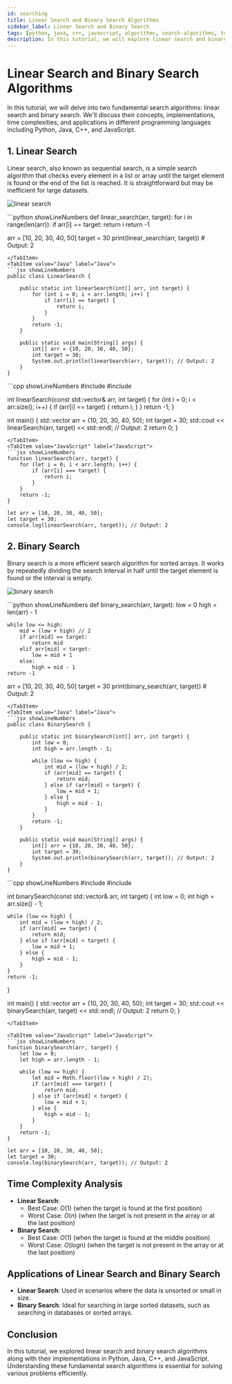 ```yaml
---
id: searching
title: Linear Search and Binary Search Algorithms
sidebar_label: Linear Search and Binary Search
tags: [python, java, c++, javascript, algorithms, search-algorithms, tutorial, in-depth]
description: In this tutorial, we will explore linear search and binary search algorithms and their implementations in Python, Java, C++, and JavaScript with detailed explanations and examples.
---
```


# Linear Search and Binary Search Algorithms

In this tutorial, we will delve into two fundamental search algorithms: linear search and binary search. We'll discuss their concepts, implementations, time complexities, and applications in different programming languages including Python, Java, C++, and JavaScript.

## 1. Linear Search

Linear search, also known as sequential search, is a simple search algorithm that checks every element in a list or array until the target element is found or the end of the list is reached. It is straightforward but may be inefficient for large datasets.

![linear search](https://miro.medium.com/v2/resize:fit:1200/1*eTQoIHGdG58sy-iMwcp97w.png)

<Tabs>
<TabItem value="Python" label="Python">
```python showLineNumbers
def linear_search(arr, target):
    for i in range(len(arr)):
        if arr[i] == target:
            return i
    return -1

arr = [10, 20, 30, 40, 50]
target = 30
print(linear_search(arr, target))  # Output: 2

```
</TabItem>
<TabItem value="Java" label="Java">
```jsx showLineNumbers
public class LinearSearch {

    public static int linearSearch(int[] arr, int target) {
        for (int i = 0; i < arr.length; i++) {
            if (arr[i] == target) {
                return i;
            }
        }
        return -1;
    }

    public static void main(String[] args) {
        int[] arr = {10, 20, 30, 40, 50};
        int target = 30;
        System.out.println(linearSearch(arr, target)); // Output: 2
    }
}

```
</TabItem>

<TabItem value="Cpp" label="Cpp">
```cpp showLineNumbers
#include <iostream>
#include <vector>

int linearSearch(const std::vector<int>& arr, int target) {
    for (int i = 0; i < arr.size(); i++) {
        if (arr[i] == target) {
            return i;
        }
    }
    return -1;
}

int main() {
    std::vector<int> arr = {10, 20, 30, 40, 50};
    int target = 30;
    std::cout << linearSearch(arr, target) << std::endl; // Output: 2
    return 0;
}

```
</TabItem>
<TabItem value="JavaScript" label="JavaScript">
```jsx showLineNumbers
function linearSearch(arr, target) {
    for (let i = 0; i < arr.length; i++) {
        if (arr[i] === target) {
            return i;
        }
    }
    return -1;
}

let arr = [10, 20, 30, 40, 50];
let target = 30;
console.log(linearSearch(arr, target)); // Output: 2

```
</TabItem>
</Tabs>

## 2. Binary Search

Binary search is a more efficient search algorithm for sorted arrays. It works by repeatedly dividing the search interval in half until the target element is found or the interval is empty.

![binary search](https://data-flair.training/blogs/wp-content/uploads/sites/2/2023/09/binary-search-in-c-1.webp)

<Tabs>
<TabItem value="Python" label="Python">
```python showLineNumbers
def binary_search(arr, target):
    low = 0
    high = len(arr) - 1

    while low <= high:
        mid = (low + high) // 2
        if arr[mid] == target:
            return mid
        elif arr[mid] < target:
            low = mid + 1
        else:
            high = mid - 1
    return -1

arr = [10, 20, 30, 40, 50]
target = 30
print(binary_search(arr, target))  # Output: 2

```
</TabItem>
<TabItem value="Java" label="Java">
```jsx showLineNumbers
public class BinarySearch {

    public static int binarySearch(int[] arr, int target) {
        int low = 0;
        int high = arr.length - 1;

        while (low <= high) {
            int mid = (low + high) / 2;
            if (arr[mid] == target) {
                return mid;
            } else if (arr[mid] < target) {
                low = mid + 1;
            } else {
                high = mid - 1;
            }
        }
        return -1;
    }

    public static void main(String[] args) {
        int[] arr = {10, 20, 30, 40, 50};
        int target = 30;
        System.out.println(binarySearch(arr, target)); // Output: 2
    }
}

```
</TabItem>
<TabItem value="Cpp" label="Cpp">
```cpp showLineNumbers
#include <iostream>
#include <vector>

int binarySearch(const std::vector<int>& arr, int target) {
    int low = 0;
    int high = arr.size() - 1;

    while (low <= high) {
        int mid = (low + high) / 2;
        if (arr[mid] == target) {
            return mid;
        } else if (arr[mid] < target) {
            low = mid + 1;
        } else {
            high = mid - 1;
        }
    }
    return -1;
}

int main() {
    std::vector<int> arr = {10, 20, 30, 40, 50};
    int target = 30;
    std::cout << binarySearch(arr, target) << std::endl; // Output: 2
    return 0;
}

```
</TabItem>

<TabItem value="JavaScript" label="JavaScript">
```jsx showLineNumbers
function binarySearch(arr, target) {
    let low = 0;
    let high = arr.length - 1;

    while (low <= high) {
        let mid = Math.floor((low + high) / 2);
        if (arr[mid] === target) {
            return mid;
        } else if (arr[mid] < target) {
            low = mid + 1;
        } else {
            high = mid - 1;
        }
    }
    return -1;
}

let arr = [10, 20, 30, 40, 50];
let target = 30;
console.log(binarySearch(arr, target)); // Output: 2

```
</TabItem>
</Tabs>

## Time Complexity Analysis

- **Linear Search**:
  - Best Case: $O(1)$ (when the target is found at the first position)
  - Worst Case: $O(n)$ (when the target is not present in the array or at the last position)
- **Binary Search**:
  - Best Case: $O(1)$ (when the target is found at the middle position)
  - Worst Case: $O(log n)$ (when the target is not present in the array or at the last position)

## Applications of Linear Search and Binary Search

- **Linear Search**: Used in scenarios where the data is unsorted or small in size.
- **Binary Search**: Ideal for searching in large sorted datasets, such as searching in databases or sorted arrays.

## Conclusion

In this tutorial, we explored linear search and binary search algorithms along with their implementations in Python, Java, C++, and JavaScript. Understanding these fundamental search algorithms is essential for solving various problems efficiently.